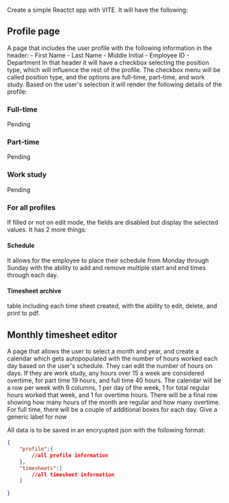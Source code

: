 Create a simple Reactct app with VITE. It will have the following:

## Profile page
A page that includes the user profile with the following information in the header:
    - First Name
    - Last Name
    - Middle Initial
    - Employee ID
    - Department
In that header it will have a checkbox selecting the position type, which will influence the rest of the profile. The checkbox menu will be called position type, and the options are full-time, part-time, and work study. Based on the user's selection it will render the following details of the profile:

### Full-time
Pending
### Part-time
Pending
### Work study
Pending
### For all profiles
If filled or not on edit mode, the fields are disabled but display the selected values. It has 2 more things:

#### Schedule
It allows for the employee to place their schedule from Monday through Sunday with the ability to add and remove multiple start and end times through each day.

#### Timesheet archive
table including each time sheet created, with the ability to edit, delete, and print to pdf.

## Monthly timesheet editor
A page that allows the user to select a month and year, and create a calendar which gets autopopulated with the number of hours worked each day based on the user's schedule. They can edit the number of hours on days. If they are work study, any hours over 15 a week are considered overtime, for part time 19 hours, and full time 40 hours. The calendar will be a row per week with 9 columns, 1 per day of the week, 1 for total regular hours worked that week, and 1 for overtime hours. There will be a final row showing how many hours of the month are regular and how many overtime. For full time, there will be a couple of additional boxes for each day. Give a generic label for now

All data is to be saved in an encryupted json with the following format:

```json
{
    "profile":{
        //all profile information
    },
    "timesheets":[
        //all timesheet information
    ]

}
```
